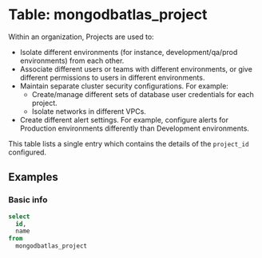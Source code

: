 # Table: mongodbatlas_project

Within an organization, Projects are used to:

- Isolate different environments (for instance, development/qa/prod environments) from each other.
- Associate different users or teams with different environments, or give different permissions to users in different environments.
- Maintain separate cluster security configurations. For example:
  - Create/manage different sets of database user credentials for each project.
  - Isolate networks in different VPCs.
- Create different alert settings. For example, configure alerts for Production environments differently than Development environments.

This table lists a single entry which contains the details of the `project_id` configured.

## Examples

### Basic info

```sql
select
  id,
  name
from
  mongodbatlas_project
```
